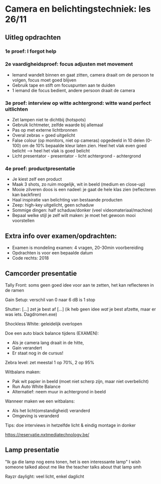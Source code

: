 # Camera en belichtingstechniek: les 26/11

## Uitleg opdrachten

### 1e proef: I forgot help

### 2e vaardigheidsproef: focus adjusten met movement

- Iemand wandelt binnen en gaat zitten, camera draait om de persoon te volgen, focus moet goed blijven
- Gebruik tape en stift om focuspunten aan te duiden
- 1 iemand die focus bedient, andere persoon draait de camera

### 3e proef: interview op witte achtergrond: witte wand perfect uitlichten

- Zet lampen niet te dichtbij (hotspots)
- Gebruik lichtmeter, zelfde waarde bij allemaal
- Pas op met externe lichtbronnen
- Overal zebras = goed uitgelicht
- False colour (op monitors, niet op cameras) opgedeeld in 10 delen (0-100) om de 10% bepaalde kleur laten zien. Heel het vlak even goed belicht --> heel het vlak is goed belicht
- Licht presentator - presentator - licht achtergrond - achtergrond

### 4e proef: productpresentatie

- Je kiest zelf een product
- Maak 3 shots, zo ruim mogelijk, wit in beeld (medium en close-up)
- Mooie zilveren doos is een nadeel: je gaat de hele klas zien (reflecteren kan backfiren)
- Haal inspiratie van belichting van bestaande producten
- Zeep: high-key uitgelicht, geen schaduw
- Sommige dingen: half schaduw/donker (veel videomateriaal/machine)
- Bepaal welke stijl je zelf wilt maken: je moet het gewoon mooi voorstellen

## Extra info over examen/opdrachten:

- Examen is mondeling examen: 4 vragen, 20-30min voorbereiding
- Opdrachten is voor een bepaalde datum
- Code rechts: 2018

## Camcorder presentatie

Tally Front: soms geen goed idee voor aan te zetten, het kan reflecteren in de ramen

Gain Setup: verschil van 0 naar 6 dB is 1 stop

Shutter: [...] zet je best af [...] (ik heb geen idee *wat* je best afzette, maar er was iets. Dagdromen.exe) 

Shockless White: geleidelijk overlopen

Doe een auto black balance tijdens (EXAMEN):

- Als je camera lang draait in de hitte,
- Gain verandert
- Er staat nog in de cursus!

Zebra level: zet meestal 1 op 70%, 2 op 95%

Witbalans maken:

- Pak wit papier in beeld (moet niet scherp zijn, maar niet overbelicht)
- Run Auto White Balance
- Alternatief: neem muur in achtergrond in beeld

Wanneer maken we een witbalans:

- Als het licht(omstandigheid) veranderd
- Omgeving is veranderd

Tips: doe interviews in hetzelfde licht & eindig montage in donker

https://reservatie.nxtmediatechnology.be/

## Lamp presentatie

"Ik ga die lamp nog eens tonen, het is een interessante lamp" I wish someone talked about me like the teacher talks about that lamp smh

Rayzr daylight: veel licht, enkel daglicht

